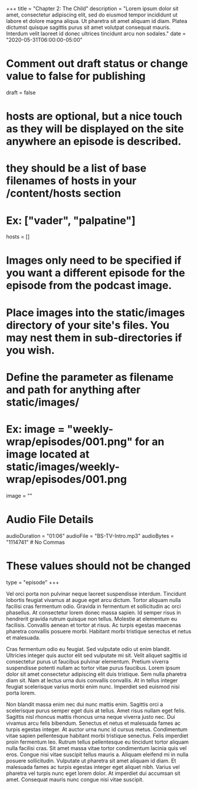 +++
title = "Chapter 2: The Child"
description = "Lorem ipsum dolor sit amet, consectetur adipiscing elit, sed do eiusmod tempor incididunt ut labore et dolore magna aliqua. Ut pharetra sit amet aliquam id diam. Platea dictumst quisque sagittis purus sit amet volutpat consequat mauris. Interdum velit laoreet id donec ultrices tincidunt arcu non sodales."
date = "2020-05-31T06:00:00-05:00"

# Comment out draft status or change value to false for publishing
draft = false

# hosts are optional, but a nice touch as they will be displayed on the site anywhere an episode is described.
# they should be a list of base filenames of hosts in your /content/hosts section
# Ex: ["vader", "palpatine"]
hosts = []

# Images only need to be specified if you want a different episode for the episode from the podcast image.
# Place images into the static/images directory of your site's files. You may nest them in sub-directories if you wish.
# Define the parameter as filename and path for anything after static/images/
# Ex: image = "weekly-wrap/episodes/001.png" for an image located at static/images/weekly-wrap/episodes/001.png
image = ""

# Audio File Details
audioDuration = "01:06"
audioFile = "BS-TV-Intro.mp3"
audioBytes = "1114741" # No Commas


# These values should not be changed
type = "episode"
+++

Vel orci porta non pulvinar neque laoreet suspendisse interdum. Tincidunt lobortis feugiat vivamus at augue eget arcu dictum. Tortor aliquam nulla facilisi cras fermentum odio. Gravida in fermentum et sollicitudin ac orci phasellus. At consectetur lorem donec massa sapien. Id semper risus in hendrerit gravida rutrum quisque non tellus. Molestie at elementum eu facilisis. Convallis aenean et tortor at risus. Ac turpis egestas maecenas pharetra convallis posuere morbi. Habitant morbi tristique senectus et netus et malesuada.

Cras fermentum odio eu feugiat. Sed vulputate odio ut enim blandit. Ultricies integer quis auctor elit sed vulputate mi sit. Velit aliquet sagittis id consectetur purus ut faucibus pulvinar elementum. Pretium viverra suspendisse potenti nullam ac tortor vitae purus faucibus. Lorem ipsum dolor sit amet consectetur adipiscing elit duis tristique. Sem nulla pharetra diam sit. Nam at lectus urna duis convallis convallis. At in tellus integer feugiat scelerisque varius morbi enim nunc. Imperdiet sed euismod nisi porta lorem.

Non blandit massa enim nec dui nunc mattis enim. Sagittis orci a scelerisque purus semper eget duis at tellus. Amet risus nullam eget felis. Sagittis nisl rhoncus mattis rhoncus urna neque viverra justo nec. Dui vivamus arcu felis bibendum. Senectus et netus et malesuada fames ac turpis egestas integer. At auctor urna nunc id cursus metus. Condimentum vitae sapien pellentesque habitant morbi tristique senectus. Felis imperdiet proin fermentum leo. Rutrum tellus pellentesque eu tincidunt tortor aliquam nulla facilisi cras. Sit amet massa vitae tortor condimentum lacinia quis vel eros. Congue nisi vitae suscipit tellus mauris a. Aliquam eleifend mi in nulla posuere sollicitudin. Vulputate ut pharetra sit amet aliquam id diam. Et malesuada fames ac turpis egestas integer eget aliquet nibh. Varius vel pharetra vel turpis nunc eget lorem dolor. At imperdiet dui accumsan sit amet. Consequat mauris nunc congue nisi vitae suscipit.